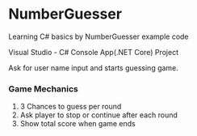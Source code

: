 # NumberGuesser
Learning C# basics by NumberGuesser example code


Visual Studio - C# Console App(.NET Core) Project

Ask for user name input and starts guessing game. 

### Game Mechanics
1. 3 Chances to guess per round
2. Ask player to stop or continue after each round 
3. Show total score when game ends
